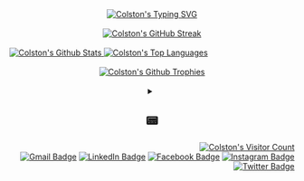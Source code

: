 <div align="center">
  <a href="https://github.com/ColstonBod-oy?tab=repositories">
    <picture>
      <source media="(prefers-color-scheme: dark)" srcset="https://readme-typing-svg.demolab.com?font=Fira+Code&pause=1000&color=00CB06&background=000000&vCenter=true&random=false&width=435&lines=%24+Full+Stack+Web+Development;%24+Android+Mobile+Development;%24+Game+Development;%24+Data+Structures+and+Algorithms;%24+Machine+Learning;%24+Responsive+Web+Design;%24+Test+Driven+Development;%24+CI%2FCD;%24+Java;%24+Kotlin;%24+Javascript;%24+Typescript;%24+React;%24+React+Native;%24+Expo;%24+Next.js;%24+CSS;%24+SASS;%24+Tailwind+CSS;%24+Bootstrap;%24+SQL;%24+PHP;%24+Laravel;%24+Firebase;%24+Python;%24+Pandas;%24+NumPy;%24+Matplotlib;%24+TensorFlow;%24+Keras;%24+Scikit-Learn;%24+Flutter;%24+Chess+lol">
      <source media="(prefers-color-scheme: light)" srcset="https://readme-typing-svg.demolab.com?font=Fira+Code&pause=1000&color=298F29&background=EFEFF0&vCenter=true&random=false&width=435&lines=%24+Full+Stack+Web+Development;%24+Android+Mobile+Development;%24+Data+Structures+and+Algorithms;%24+Machine+Learning;%24+Responsive+Web+Design;%24+Test+Driven+Development;%24+CI%2FCD;%24+Java;%24+Kotlin;%24+Javascript;%24+Typescript;%24+React;%24+React+Native;%24+Expo;%24+Next.js;%24+CSS;%24+SASS;%24+Tailwind+CSS;%24+Bootstrap;%24+SQL;%24+PHP;%24+Laravel;%24+Firebase;%24+Python;%24+Pandas;%24+NumPy;%24+Matplotlib;%24+TensorFlow;%24+Keras;%24+Scikit-Learn;%24+Flutter;%24+Chess+lol">
      <img alt="Colston's Typing SVG" src="https://user-images.githubusercontent.com/25423296/163456779-a8556205-d0a5-45e2-ac17-42d089e3c3f8.png">
    </picture>
  </a>
  <br/>
  <br/>
  <a href="https://github.com/ColstonBod-oy?tab=repositories">
    <picture>
      <source media="(prefers-color-scheme: dark)" srcset="https://streak-stats.demolab.com?user=ColstonBod-oy&theme=hacker&currStreakNum=00CB06&border=00CB06&stroke=00CB06&sideNums=00CB06&sideLabels=00CB06&dates=00CB06&excludeDaysLabel=00CB06&background=000000&ring=00CB06&fire=00CB06&currStreakLabel=00CB06">
      <source media="(prefers-color-scheme: light)" srcset="https://streak-stats.demolab.com?user=ColstonBod-oy&theme=shadow_green">
      <img alt="Colston's GitHub Streak" src="https://user-images.githubusercontent.com/25423296/163456779-a8556205-d0a5-45e2-ac17-42d089e3c3f8.png">
    </picture>
  </a>
  <br/>
</div> 
<div> 
  <br/>
  <a href="https://github.com/ColstonBod-oy?tab=repositories">
    <picture>
      <source media="(prefers-color-scheme: dark)" srcset="https://github-readme-stats.vercel.app/api?username=ColstonBod-oy&show_icons=true&title_color=00CB06&text_color=00CB06&icon_color=00CB06&border_color=00CB06&bg_color=000000" height="200px" width="49%">
      <source media="(prefers-color-scheme: light)" srcset="https://github-readme-stats.vercel.app/api?username=ColstonBod-oy&show_icons=true&theme=shadow_green" height="200px" width="49%">
      <img alt="Colston's Github Stats" src="https://user-images.githubusercontent.com/25423296/163456779-a8556205-d0a5-45e2-ac17-42d089e3c3f8.png">
    </picture>
  </a>
  <a href="https://github.com/ColstonBod-oy?tab=repositories">
    <picture>
      <source media="(prefers-color-scheme: dark)" srcset="https://github-readme-stats.vercel.app/api/top-langs/?username=ColstonBod-oy&layout=compact&langs_count=8&card_width=400&title_color=00CB06&text_color=00CB06&icon_color=00CB06&border_color=00CB06&bg_color=000000" height="200px" width="49%">
      <source media="(prefers-color-scheme: light)" srcset="https://github-readme-stats.vercel.app/api/top-langs/?username=ColstonBod-oy&layout=compact&langs_count=8&card_width=400&theme=shadow_green" height="200px" width="49%">
      <img alt="Colston's Top Languages" src="https://user-images.githubusercontent.com/25423296/163456779-a8556205-d0a5-45e2-ac17-42d089e3c3f8.png">
    </picture>
  </a>
  <br/>
</div> 
<div align="center">
  <br/>
  <a href="https://github.com/ryo-ma/github-profile-trophy">
    <picture>
      <source media="(prefers-color-scheme: dark)" srcset="https://github-profile-trophy.vercel.app/?username=ColstonBod-oy&theme=matrix&no-frame=true">
      <source media="(prefers-color-scheme: light)" srcset="https://github-profile-trophy.vercel.app/?username=ColstonBod-oy&theme=flat">
      <img alt="Colston's Github Trophies" src="https://user-images.githubusercontent.com/25423296/163456779-a8556205-d0a5-45e2-ac17-42d089e3c3f8.png">
    </picture>
  </a>
</div>
<br/>
<div align="center">
  <details> 
    <summary><br/><h2>📟</h2></summary>
    <br/>
    💬
    <br/>
    <blockquote>
      <div align="left">
        <strong>
          If you're reading these words, consider yourself among the first to receive this message, sent across the vast expanse of space. As you decipher these lines, you're conversing with a version of me from thousands of years in the past.<br/><br/>Throughout my journey, I've navigated the intricacies of fast-paced startup environments and ventured into the realm of freelancing. But this year marks a significant shift—a daring leap into the domain of major corporations. Here I stand, on the precipice of this new frontier, uncertain yet hopeful for what lies ahead. Hopefully I survive out there...<br/>
        </strong>
      </div>
      <br/>
      <div align="center">
        <strong>
          [END OF TRANSMISSION]
        </strong>
      </div>
    </blockquote>
    <br/>
    <br/>
    <h3>
      “The Universe is saying: Allow me to flow through you unrestricted,<br>and you will see the greatest magic you have ever seen.”
    </h3>
    <small>― Klaus Joehle</small>
    <h1></h1>  
    <a href="https://science.nasa.gov/image-detail/42916480792-cd4b5fcfdf-o/"><img alt="Westerlund 2" src="cover/Westerlund 2.png" /></a>  
    <div align="left">
      This giant cluster of about 3,000 stars, called Westerlund 2, has been released to celebrate Hubble’s 25th year in orbit and a quarter of a century of new discoveries, stunning images, and outstanding science. It resides in a raucous stellar breeding ground located 20,000 light-years away from Earth in the constellation Carina. Credits: 
      <a href="https://science.nasa.gov/mission/hubble/multimedia/hubble-images/">NASA</a>/<a href="https://esahubble.org/images/">ESA</a>
    </div>
  </details>
</div>
<div align="right">
  <a href="https://github.com/ColstonBod-oy"><img alt="Colston's Visitor Count" src="https://profile-counter.glitch.me/ColstonBod-oy/count.svg"/></a>
  <br/>
  <a href="https://mail.google.com/mail/?view=cm&fs=1&to=bodoycolstond@gmail.com"><img alt="Gmail Badge" src="https://img.shields.io/badge/🔳-GMAIL-000000?style=flat-square&labelColor=00CB06"/></a>
  <a href="https://www.linkedin.com/in/colston-bod-oy-60a7521a4/"><img alt="LinkedIn Badge" src="https://img.shields.io/badge/🔳-LINKEDIN-000000?style=flat-square&labelColor=00CB06"/></a>
  <a href="https://www.facebook.com/colston.bodoy/"><img alt="Facebook Badge" src="https://img.shields.io/badge/🔳-FACEBOOK-000000?style=flat-square&labelColor=00CB06"/></a>
  <a href="https://www.instagram.com/coldz.stone/"><img alt="Instagram Badge" src="https://img.shields.io/badge/🔳-INSTAGRAM-000000?style=flat-square&labelColor=00CB06"/></a>
  <a href="https://twitter.com/OyColston"><img alt="Twitter Badge" src="https://img.shields.io/badge/🔳-TWITTER-000000?style=flat-square&labelColor=00CB06"/></a>
</div>
  

